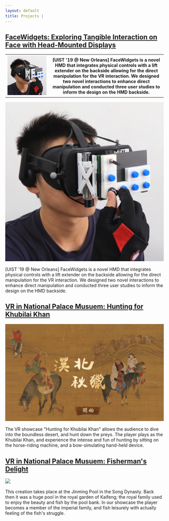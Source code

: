 ```yaml
---
layout: default
title: Projects | 
---
```


## [FaceWidgets: Exploring Tangible Interaction on Face with Head-Mounted Displays](faceWidget.md)

<div 
    class = "projectBox">
  <table>
    <tr>
      <th 
        class = "imageColumn">
        <img
            src = "/images/faceWidgets/faceWidgetsCover.jpg"
            class = "projectImg">
      </th>
      <th
        class = "textColumn">
            [UIST '19 @ New Orleans] FaceWidgets is a novel HMD that integrates physical controls with a lift extender on the backside allowing for the direct manipulation for the VR interaction. We designed two novel interactions to enhance direct manipulation and conducted three user studies to inform the design on the HMD backside.  
      </th>
    </tr>
  </table>
</div>

<div
    class = "projectBox">
    <img
        src = "/images/faceWidgets/faceWidgetsCover.jpg"
        class = "projectImg">

[UIST '19 @ New Orleans] FaceWidgets is a novel HMD that integrates physical controls with a lift extender on the backside allowing for the direct manipulation for the VR interaction. We designed two novel interactions to enhance direct manipulation and conducted three user studies to inform the design on the HMD backside.  

</div>

## [VR in National Palace Musuem: Hunting for Khubilai Khan](hunting.md)

<div
    class = "projectBox">
    <img
        src = "/images/hunting/huntingCover.jpg"
        class = "projectImg">

The VR showcase "Hunting for Khubilai Khan" allows the audience to dive into the
boundless desert, and hunt down the preys. The player plays as the Khubilai Khan,
and experience the intense and fun of hunting by sitting on the horse-riding machine,
and a bow-simulating hand-held device.  

</div>

## [VR in National Palace Musuem: Fisherman's Delight](fishing.md)

<div
    class = "projectBox">
    <img
        src = "/images/fishing/fishingCover.png"
        class = "projectImg">

This creation takes place at the Jinming Pool in the Song Dynasty. Back then it was a
huge pool in the royal garden of Kaifeng; the royal family used to enjoy the beauty and
fish by the pool bank. In our showcase the player becomes a member of the imperial family,
and fish leisurely with actually feeling of the fish's struggle.  

</div>

